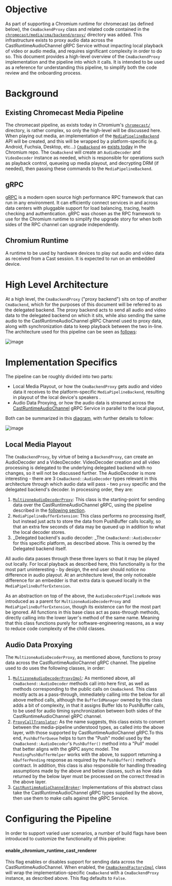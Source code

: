 # Objective

As part of supporting a Chromium runtime for chromecast (as defined below), the
`CmaBackendProxy` class and related code contained in the
[`chromecast/media/cma/backend/proxy/`](https://source.chromium.org/chromium/chromium/src/+/main:chromecast/media/cma/backend/proxy/)
directory was added. This infrastructure exists to proxy audio data across the
CastRuntimeAudioChannel gRPC Service without impacting local playback of video
or audio media, and requires significant complexity in order to do so. This
document provides a high-level overview of the `CmaBackendProxy` implementation
and the pipeline into which it calls. It is intended to be used as a reference
for understanding this pipeline, to simplify both the code review and the
onboarding process.

# Background

## Existing Chromecast Media Pipeline

The chromecast pipeline, as exists today in Chromium's
[`chromecast/`](https://source.chromium.org/chromium/chromium/src/+/main:chromecast/)
directory, is rather complex, so only the high-level will be discussed here.
When playing out media, an implementation of the
[`MediaPipelineBackend`](https://source.chromium.org/chromium/chromium/src/+/main:chromecast/public/media/media_pipeline_backend.h;l=36?q=mediapipelinebackend&ss=chromium%2Fchromium%2Fsrc:chromecast%2F)
API will be created, and this will be wrapped by a platform-specific (e.g.
Android, Fuchsia, Desktop, etc…)
[`CmaBackend`](https://source.chromium.org/chromium/chromium/src/+/main:chromecast/media/api/cma_backend.h;l=24?q=cmabackend&sq=&ss=chromium%2Fchromium%2Fsrc:chromecast%2F)
as
[exists today](https://source.chromium.org/chromium/chromium/src/+/main:chromecast/media/cma/backend/)
in the Chromium repo. The `CmaBackend` will create an `AudioDecoder` and
`VideoDecoder` instance as needed, which is responsible for operations such as
playback control, queueing up media playout, and decrypting DRM (if needed),
then passing these commands to the `MediaPipelineBackend`.

## gRPC

[gRPC](https://grpc.io/) is a modern open source high performance RPC framework
that can run in any environment. It can efficiently connect services in and
across data centers with pluggable support for load balancing, tracing, health
checking and authentication. gRPC was chosen as the RPC framework to use for the
Chromium runtime to simplify the upgrade story for when both sides of the RPC
channel can upgrade independently.

## Chromium Runtime

A runtime to be used by hardware devices to play out audio and video data as
received from a Cast session. It is expected to run on an embedded device.

# High Level Architecture

At a high level, the `CmaBackendProxy` ("proxy backend")  sits on top of another
`CmaBackend`, which for the purposes of this document will be referred to as the
delegated backend. The proxy backend acts to send all audio and video data to
the delegated backend on which it sits, while also sending the same audio to the
CastRuntimeAudioChannel gRPC Channel used to proxy data, along with
synchronization data to keep playback between the two in-line.
The architecture used for this pipeline can be seen as
[follows](https://charleshan.users.x20web.corp.google.com/www/nomnoml/nomnoml/index.html#view/%5B%3Cabstract%3ECmaBackend%7C%0A%20%20CreateAudioDecoder()%3B%0A%20%20CreateVideoDecoder()%3B%0A%20%20Initialize()%3B%0A%20%20Start(int64_t%20start_pts)%3B%0A%20%20Stop()%3B%0A%20%20Pause()%3B%0A%20%20Resume()%3B%0A%20%20GetCurrentPts()%3B%0A%20%20SetPlaybackRate()%5D%0A%5B%3Cabstract%3ECmaBackend%3A%3AAudioDecoder%7C%0A%20%20SetDelegate()%3B%0A%20%20PushBuffer()%3B%0A%20%20SetConfig()%3B%0A%20%20SetVolume()%3B%0A%20%20GetRenderingDelay()%3B%0A%20%20GetStatistics()%3B%0A%20%20RequiresDecryption()%3B%0A%20%20SetObserver()%5D%0A%5B%3Cabstract%3ECmaBackend%3A%3ADecoder%3A%3ADelegate%7C%0A%20%20OnPushBufferComplete()%3B%0A%20%20OnEndOfStream()%3B%0A%20%20OnDecoderError()%3B%0A%20%20OnKeyStatusChanged()%3B%0A%20%20OnVideoResolutionChanged()%5D%0A%20%20%0A%5BAudioDecoderPipelineNode%5D%0A%5BCmaBackendProxy%5D%0A%5BBufferIdManager%7C%0A%20%20AssignBufferId()%3B%0A%20%20GetCurrentlyProcessingBufferInfo()%3B%0A%20%20UpdateAndGetCurrentlyProcessingBufferInfo()%7C%0A%20%20%5BBufferId%5D%3B%0A%20%20%5BTargetBufferInfo%7Cbuffer_id%3A%20BufferId%3B%20timestamp_micros%3A%20int64_t%5D%5D%0A%5B%3Cabstract%3ECmaProxyHandler%7C%0A%20%20Initialize()%3B%0A%20%20Start()%3B%0A%20%20Stop()%3B%0A%20%20Pause()%3B%0A%20%20Resume()%3B%0A%20%20SetPlaybackRate()%3B%0A%20%20SetVolume()%3B%0A%20%20SetConfig()%3B%0A%20%20PushBuffer()%5D%0A%5BProxyCallTranslator%5D%0A%5B%3Cabstract%3EMultizoneAudioDecoderProxy%7C%0A%20%20Initialize()%3B%0A%20%20Start()%3B%0A%20%20Stop()%3B%0A%20%20Pause()%3B%0A%20%20Resume()%3B%0A%20%20SetPlaybackRate()%3B%0A%20%20LogicalPause()%3B%0A%20%20LogicalResume()%3B%0A%20%20GetCurrentPts()%20const%5D%0A%5BMultizoneAudioDecoderProxyImpl%5D%0A%5BMediaPipelineBufferExtension%5D%0A%5B%3Cabstract%3ECastRuntimeAudioChannelBroker%7C%0A%20%20InitializeAsync()%3B%0A%20%20SetVolumeAsync()%3B%0A%20%20SetPlaybackAsync()%3B%0A%20%20GetMediaTimeAsync()%3B%0A%20%20StartAsync()%3B%0A%20%20StopAsync()%3B%0A%20%20PauseAsync()%3B%0A%20%20ResumeAsync()%5D%0A%5B%3Cabstract%3EAudioChannelPushBufferHandler%7C%0A%20%20PushBuffer()%3B%0A%20%20HasBufferedData()%20const%3B%0A%20%20GetBufferedData()%5D%0A%5BPushBufferQueue%5D%0A%5BPushBufferPendingHandler%5D%0A%5BCastRuntimeAudioChannelEndpointManager%7C%0A%20%20GetAudioChannelEndpoint()%5D%0A%0A%5BCmaBackend%5D%3C%3A--1%5BCmaBackendProxy%5D%0A%5BCmaBackendProxy%5D1-%5BMultizoneAudioDecoderProxy%5D%0A%5BCmaBackend%3A%3AAudioDecoder%5D%3C%3A--%5BAudioDecoderPipelineNode%5D%0A%5BCmaBackend%3A%3ADecoder%3A%3ADelegate%5D%3C%3A--%5BAudioDecoderPipelineNode%5D%0A%5BAudioDecoderPipelineNode%5D%3C%3A--%5BMediaPipelineBufferExtension%5D%0A%5BAudioDecoderPipelineNode%5D%3C%3A--%5BMultizoneAudioDecoderProxy%5D%0A%5BMultizoneAudioDecoderProxy%5D%3C%3A--%5BMultizoneAudioDecoderProxyImpl%5D%0A%5BMultizoneAudioDecoderProxyImpl%5D1-%5BCmaProxyHandler%5D%0A%5BMultizoneAudioDecoderProxyImpl%5D1-%5BBufferIdManager%5D%0A%5BCmaProxyHandler%5D%3C%3A--%5BProxyCallTranslator%5D%0A%5BProxyCallTranslator%5D1-%5BCastRuntimeAudioChannelBroker%5D%0A%5BAudioChannelPushBufferHandler%5D%3C%3A-%5BPushBufferPendingHandler%5D%0A%5BAudioChannelPushBufferHandler%5D%3C%3A-%5BPushBufferQueue%5D%0A%5BProxyCallTranslator%5D1-%5BPushBufferPendingHandler%5D%0A%5BPushBufferPendingHandler%5D1-%5BPushBufferQueue%5D%0A%5BMultizoneAudioDecoderProxyImpl%5D1-%5BMediaPipelineBufferExtension%5D%0A%5BCmaBackend%3A%3AAudioDecoder%5D-1%5BMediaPipelineBufferExtension%5D%0A%5BCastRuntimeAudioChannelBroker%5D%3C%3A--%5BAudioChannelBrokerImpl%5D%0A%5BAudioChannelBrokerImpl%5D%3C%3A--%5BCastRuntimeAudioChannelEndpointManager%5D%0A):

![image](https://services.google.com/fh/files/misc/cmabackendproxy_infra.png)

# Implementation Specifics

The pipeline can be roughly divided into two parts:

-  Local Media Playout, or how the `CmaBackendProxy` gets audio and video
   data it receives to the platform-specific `MediaPipelineBackend`, resulting
   in playout of the local device's speakers .
-  Audio Data Proxying, or how the audio data is streamed across the
   [CastRuntimeAudioChannel](https://source.chromium.org/chromium/chromium/src/+/main:third_party/openscreen/src/cast/cast_core/api/runtime/cast_audio_decoder_service.proto;l=231?q=castruntimeaudiochannel&sq=&ss=chromium%2Fchromium%2Fsrc)
   gRPC Service in parallel to the local playout,

Both can be summarized in this
[diagram](https://sequencediagram.googleplex.com/view/5704799657918464), with
further details to follow:

![image](https://services.google.com/fh/files/misc/cmabackendproxy_pushbuffer_flow.png)

## Local Media Playout

The `CmaBackendProxy`, by virtue of being a `BackendProxy`, can create an
AudioDecoder and a VideoDecoder. VideoDecoder creation and all video processing
is delegated to the underlying delegated backend with no changes, so it will not
be discussed further. The AudioDecoder is more interesting - there are 3
`CmaBackend::AudioDecoder` types relevant in this architecture through which
audio data will pass - two `proxy` specific and the delegated backend's decoder.
In processing order, they are:

1. [`MultizoneAudioDecoderProxy`](https://source.chromium.org/chromium/chromium/src/+/main:chromecast/media/cma/backend/proxy/multizone_audio_decoder_proxy.h):
   This class is the starting-point for sending data over the
   CastRuntimeAudioChannel gRPC, using the pipeline described in the [following
   section](#heading=h.gkcc76texr45).
1. `MediaPipelineBufferExtension`: This class performs no processing itself,
   but instead just acts to store the data from PushBuffer calls locally, so
   that an extra few seconds of data may be queued up in addition to what the
   local decoder stores.
1. _Delegated backend's audio decoder: _The `CmaBackend::AudioDecoder` for
   this specific platform, as described above. This is owned by the Delegated
   backend itself.

All audio data passes through these three layers so that it may be played out
locally. For local playback as described here, this functionality is for the
most part uninteresting - by design, the end user should notice no difference in
audio playout. At an architecture level, the only noticeable difference for an
embedder is that extra data is queued locally in the
`MediaPipelineBufferExtension`.

As an abstraction on top of the above, the `AudioDecoderPipelineNode` was
introduced as a parent for `MultizoneAudioDecoderProxy` and
`MediaPipelineBufferExtension`, though its existence can for the most part be
ignored. All functions in this base class act as pass-through methods, directly
calling into the lower layer's method of the same name. Meaning that this class
functions purely for software-engineering reasons, as a way to reduce code
complexity of the child classes.

## Audio Data Proxying

The `MultizoneAudioDecoderProxy`, as mentioned above, functions to proxy data
across the CastRuntimeAudioChannel gRPC channel. The pipeline used to do uses
the following classes,  in order:

1. [`MultizoneAudioDecoderProxyImpl`](https://source.chromium.org/chromium/chromium/src/+/main:chromecast/media/cma/backend/proxy/multizone_audio_decoder_proxy_impl.h):
   As mentioned above, all `CmaBackend::AudioDecoder` methods call into here
   first, as well as methods corresponding to the public calls on `CmaBackend`.
   This class mostly acts as a pass-through, immediately calling into the below
   for all above method calls, although the `BufferIdManager` owned by this
   class adds a bit of complexity, in that it assigns Buffer Ids to PushBuffer
   calls, to be used for audio timing synchronization between both sides of the
   CastRuntimeAudioChannel gRPC channel.
1. [`ProxyCallTranslator`](https://source.chromium.org/chromium/chromium/src/+/main:chromecast/media/cma/backend/proxy/proxy_call_translator.h):
   As the name suggests, this class exists to convert between the
   media-pipeline understood types, as called into the above layer, with those
   supported by CastRuntimeAudioChannel gRPC.To this end, `PushBufferQueue`
   helps to turn the "Push" model used by the `CmaBackend::AudioDecoder`'s
   `PushBuffer()` method into a "Pull" model that better aligns with the gRPC
   async model. The `PendingPushBufferHelper` works with the above, to support
   returning a `kBufferPending` response as required by the `PushBuffer()`
   method's contract.  In addition, this class is also responsible for handling
   threading assumptions made by the above and below classes, such as how data
   returned by the below layer must be processed on the correct thread in the
   above layer.
1. [`CastRuntimeAudioChannelBroker`](https://source.chromium.org/chromium/chromium/src/+/main:chromecast/media/cma/backend/proxy/cast_runtime_audio_channel_broker.h):
   Implementations of this abstract class take the CastRuntimeAudioChannel gRPC
   types supplied by the above, then use them to make calls against the gRPC
   Service.

# Configuring the Pipeline

In order to support varied user scenarios, a number of build flags have been
introduced to customize the functionality of this pipeline:

#### enable_chromium_runtime_cast_renderer

This flag enables or disables support for sending data across the
CastRuntimeAudioChannel. When enabled, the
[`CmaBackendFactoryImpl`](https://source.chromium.org/chromium/chromium/src/+/main:chromecast/media/cma/backend/cma_backend_factory_impl.cc;l=32)
class will wrap the implementation-specific `CmaBackend` with a
`CmaBackendProxy` instance, as described above. This flag defaults to `False`.
